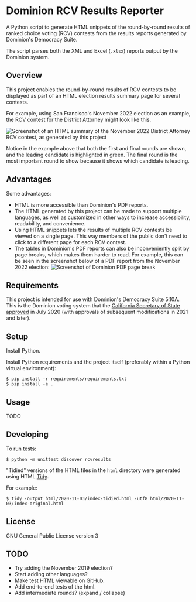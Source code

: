 # Dominion RCV Results Reporter

A Python script to generate HTML snippets of the round-by-round results
of ranked choice voting (RCV) contests from the results reports generated
by Dominion's Democracy Suite.

The script parses both the XML and Excel (`.xlsx`) reports output by
the Dominion system.

## Overview

This project enables the round-by-round results of RCV contests to be
displayed as part of an HTML election results summary page for several
contests.

For example, using San Francisco's November 2022 election as an example,
the RCV contest for the District Attorney might look like this.

![Screenshot of an HTML summary of the November 2022 District Attorney
RCV contest, as generated by this
project](docs/images/2022-11-DA-Summary.png)

Notice in the example above that both the first and final rounds are shown,
and the leading candidate is highlighted in green.
The final round is the most important round to show because it shows which
candidate is leading.

## Advantages

Some advantages:

* HTML is more accessible than Dominion's PDF reports.
* The HTML generated by this project can be made to support multiple
  languages, as well as customized in other ways to increase accessibility,
  readability, and convenience.
* Using HTML snippets lets the results of multiple RCV contests be
  viewed on a single page. This way members of the public don't need to
  click to a different page for each RCV contest.
* The tables in Dominion's PDF reports can also be inconveniently split
  by page breaks, which makes them harder to read. For example, this can
  be seen in the screenshot below of a PDF report from the November 2022
  election:
  ![Screenshot of Dominion PDF page
  break](docs/images/2022-11-DA-Dominion-PDF.png)

## Requirements

This project is intended for use with Dominion's Democracy Suite 5.10A.
This is the Dominion voting system that the [California Secretary of State
approved](https://www.sos.ca.gov/elections/ovsta/frequently-requested-information/dominion-voting)
in July 2020 (with approvals of subsequent modifications in 2021 and later).

## Setup

Install Python.

Install Python requirements and the project itself (preferably within
a Python virtual environment):

```
$ pip install -r requirements/requirements.txt
$ pip install -e .
```

## Usage

TODO

## Developing

To run tests:

```
$ python -m unittest discover rcvresults
```

"Tidied" versions of the HTML files in the `html` directory were generated
using HTML [Tidy](https://www.html-tidy.org/).

For example:

```
$ tidy -output html/2020-11-03/index-tidied.html -utf8 html/2020-11-03/index-original.html
```

## License

GNU General Public License version 3

## TODO

* Try adding the November 2019 election?
* Start adding other languages?
* Make test HTML viewable on GitHub.
* Add end-to-end tests of the html.
* Add intermediate rounds? (expand / collapse)
